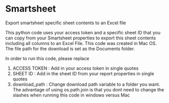 # Smartsheet
Export smartsheet specific sheet contents to an Excel file

This python code uses your access token and a specific sheet ID that you can copy from your Smartsheet properties to export this sheet contents including all columns to an Excel File.
This code was created in Mac OS.
The file path for the download is set as the Documents folder.

In order to run this code, please replace
1. ACCESS TOKEN : Add in your access token in single quotes
2. SHEET ID : Add in the sheet ID from your report properties in single quotes
3. download_path : Change download path variable to a folder you want. The advantage of using
os.path.join is that you dont need to change the slashes when running this code in windows
versus Mac
